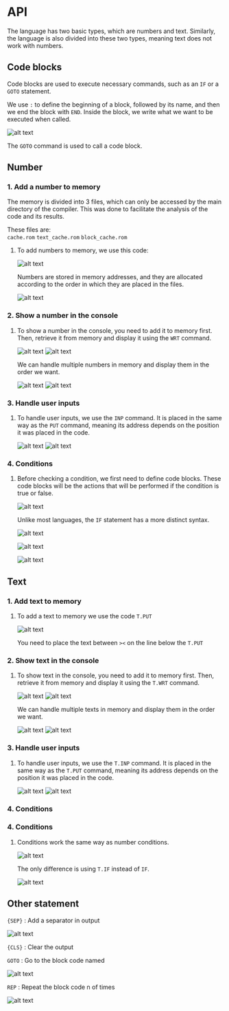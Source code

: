 # API

The language has two basic types, which are numbers and text. Similarly, the language is also divided into these two types, meaning text does not work with numbers.

## Code blocks

Code blocks are used to execute necessary commands, such as an `IF` or a `GOTO` statement.

We use `:` to define the beginning of a block, followed by its name, and then we end the block with `END`. Inside the block, we write what we want to be executed when called.

![alt text](image-8.png)

The `GOTO` command is used to call a code block.

## Number

### 1. Add a number to memory

The memory is divided into 3 files, which can only be accessed by the main directory of the compiler. This was done to facilitate the analysis of the code and its results.

These files are:
<br>
<code>cache.rom</code>
<code>text_cache.rom</code>
<code>block_cache.rom</code>

1. To add numbers to memory, we use this code:

   ![alt text](image.png)

   Numbers are stored in memory addresses, and they are allocated according to the order in which they are placed in the files.

   ![alt text](image-1.png)

### 2. Show a number in the console

1. To show a number in the console, you need to add it to memory first. Then, retrieve it from memory and display it using the `WRT` command.

   ![alt text](image-2.png)
   ![alt text](image-3.png)

   We can handle multiple numbers in memory and display them in the order we want.

   ![alt text](image-4.png)
   ![alt text](image-5.png)

### 3. Handle user inputs

1. To handle user inputs, we use the `INP` command. It is placed in the same way as the `PUT` command, meaning its address depends on the position it was placed in the code.

   ![alt text](image-6.png)
   ![alt text](image-7.png)

### 4. Conditions

1. Before checking a condition, we first need to define code blocks. These code blocks will be the actions that will be performed if the condition is true or false.

   ![alt text](image-9.png)

   Unlike most languages, the `IF` statement has a more distinct syntax.

   ![alt text](image-10.png)

   ![alt text](image-11.png)

   ![alt text](image-12.png)

## Text

### 1. Add text to memory

1. To add a text to memory we use the code `T.PUT`

   ![alt text](image-13.png)

   You need to place the text between `><` on the line below the `T.PUT`

### 2. Show text in the console

1. To show text in the console, you need to add it to memory first. Then, retrieve it from memory and display it using the `T.WRT` command.

   ![alt text](image-14.png)
   ![alt text](image-15.png)

   We can handle multiple texts in memory and display them in the order we want.

   ![alt text](image-16.png)
   ![alt text](image-17.png)

### 3. Handle user inputs

1. To handle user inputs, we use the `T.INP` command. It is placed in the same way as the `T.PUT` command, meaning its address depends on the position it was placed in the code.

   ![alt text](image-19.png)
   ![alt text](image-18.png)

### 4. Conditions

### 4. Conditions

1. Conditions work the same way as number conditions.

   ![alt text](image-20.png)

   The only difference is using `T.IF` instead of `IF`.

   ![alt text](image-21.png)

## Other statement

<code>{SEP}</code> : Add a separator in output

![alt text](image-22.png)

<code>{CLS}</code> : Clear the output

<code>GOTO</code> : Go to the block code named

![alt text](image-24.png)

<code>REP</code> : Repeat the block code n of times

![alt text](image-25.png)
